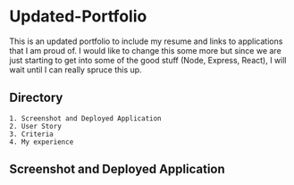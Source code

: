 # Updated-Portfolio

This is an updated portfolio to include my resume and links to applications that I am proud of. I would like to change this some more but since we are just starting to get into some of the good stuff (Node, Express, React), I will wait until I can really spruce this up.

## Directory
    1. Screenshot and Deployed Application
    2. User Story
    3. Criteria
    4. My experience

## Screenshot and Deployed Application